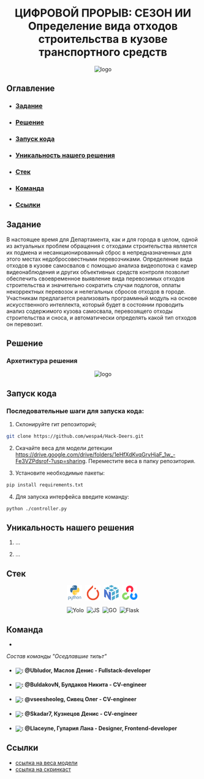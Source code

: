 <div align="center">
  
# ЦИФРОВОЙ ПРОРЫВ: СЕЗОН ИИ <br> Определение вида отходов строительства в кузове транспортного средств

<img height="300" alt="logo" src="assets/logo.jpg">

</div> 


## Оглавление
- ### [Задание](#1)
- ### [Решение](#2)
- ### [Запуск кода](#3)
- ### [Уникальность нашего решения](#4)
- ### [Стек](#5)
- ### [Команда](#6)
- ### [Ссылки](#7)

## <a name="1"> Задание </a>

В настоящее время для Департамента, как и для города в целом, одной из актуальных проблем обращения с отходами строительства является их подмена и несанкционированный сброс в непредназначенных для этого местах недобросовестными перевозчиками. Определение вида отходов в кузове самосвалов с помощью анализа видеопотока с камер видеонаблюдения и других объективных средств контроля позволит обеспечить своевременное выявление вида перевозимых отходов строительства и значительно сократить случаи подлогов, оплаты некорректных перевозок и нелегальных сбросов отходов в городе. Участникам предлагается реализовать программный модуль на основе искусственного интеллекта, который будет в состоянии проводить анализ содержимого кузова самосвала, перевозящего отходы строительства и сноса, и автоматически определять какой тип отходов он перевозит.

## <a name="2">Решение </a>

### Архетиктура решения

<div align="center">
<img height="500" alt="logo" src="assets/solution.png">
</div> 

## <a name="3">Запуск кода </a>

### Последовательные шаги для запуска кода:
1. Склонируйте гит репозиторий;
```Bash
git clone https://github.com/wespa4/Hack-Deers.git
```
2. Скачайте веса для модели детекции https://drive.google.com/drive/folders/1eHfXdKvqGrvHjaF_1w_-Fe3VZPdsrof-?usp=sharing. Переместите веса в папку репозитория.

3. Установите необходимые пакеты:
```Bash
pip install requirements.txt
```

4. Для запуска интерфейса введите команду:
```Bash
python ./controller.py
```

## <a name="4">Уникальность нашего решения </a>

1. ...

2. ...


## <a name="5">Стек </a>
<div align="center">
  <img src="https://github.com/devicons/devicon/blob/master/icons/python/python-original-wordmark.svg" title="Python" alt="Python" height="40"/>&nbsp;
  <img src="https://github.com/devicons/devicon/blob/master/icons/pytorch/pytorch-original.svg" title="Pytorch" alt="Pytorch" height="40"/>&nbsp;
  <img src="https://github.com/devicons/devicon/blob/master/icons/numpy/numpy-original.svg" title="Numpy" alt="Numpy" height="40"/>&nbsp;
  <img src="https://github.com/devicons/devicon/blob/master/icons/opencv/opencv-original.svg" title="OpenCV" alt="OpenCV" height="40"/>&nbsp;
  
  <img src="https://pjreddie.com/media/image/yologo_2.png" title="Yolo" alt="Yolo" height="40"/>&nbsp;
  <img src="https://fuzeservers.ru/wp-content/uploads/4/7/b/47bf752c2f13d3f13363ea5b624bd2db.png" title="JS" alt="JS"  height="40"/>&nbsp;
  <img src="https://fronty.com/static/uploads/1.11-30.11/languages%20in%202022/go.png" title="GO" alt="GO" height="40"/>&nbsp;
  <img src="https://upload.wikimedia.org/wikipedia/commons/3/3c/Flask_logo.svg"  title="Flask" alt="Flask" height="40"/>
</div>

## <a name="6">Команда </a>
-
*Состав команды "Оседлавшие тильт"*   

- <h4><img align="center" height="25" src="https://user-images.githubusercontent.com/51875349/198863127-837491f2-b57f-4c75-9840-6a4b01236c7a.png">: @Ubludor, Маслов Денис - Fullstack-developer</h3>
- <h4><img align="center" height="25" src="https://user-images.githubusercontent.com/51875349/198863127-837491f2-b57f-4c75-9840-6a4b01236c7a.png">: @BuldakovN, Булдаков Никита - CV-engineer</h3>
- <h4><img align="center" height="25" src="https://user-images.githubusercontent.com/51875349/198863127-837491f2-b57f-4c75-9840-6a4b01236c7a.png">: @vseesheoleg, Сивец Олег - CV-engineer</h3>
- <h4><img align="center" height="25" src="https://user-images.githubusercontent.com/51875349/198863127-837491f2-b57f-4c75-9840-6a4b01236c7a.png">: @Skadar7, Кузнецов Денис - CV-engineer</h3>
- <h4><img align="center" height="25" src="https://user-images.githubusercontent.com/51875349/198863127-837491f2-b57f-4c75-9840-6a4b01236c7a.png">: @Llaceyne, Гулария Лана - Designer, Frontend-developer</h3>

## <a name="7">Ссылки </a>

- [ссылка на веса модели](https://drive.google.com/drive/folders/1eHfXdKvqGrvHjaF_1w_-Fe3VZPdsrof-?usp=sharing)&nbsp;
- [ссылка на скринкаст](https://drive.google.com/drive/folders/11BADEqlWaA762Ez33jA7ERvHQEqYgAvE?usp=sharing)&nbsp;
